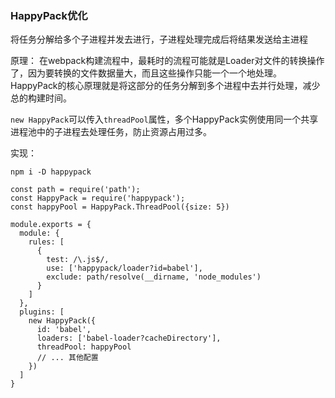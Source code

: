 ### HappyPack优化

将任务分解给多个子进程并发去进行，子进程处理完成后将结果发送给主进程

原理：
在webpack构建流程中，最耗时的流程可能就是Loader对文件的转换操作了，因为要转换的文件数据量大，而且这些操作只能一个一个地处理。
HappyPack的核心原理就是将这部分的任务分解到多个进程中去并行处理，减少总的构建时间。

`new HappyPack`可以传入`threadPool`属性，多个HappyPack实例使用同一个共享进程池中的子进程去处理任务，防止资源占用过多。

实现：

```
npm i -D happypack
```

```
const path = require('path');
const HappyPack = require('happypack');
const happyPool = HappyPack.ThreadPool({size: 5})

module.exports = {
  module: {
    rules: [
      {
        test: /\.js$/,
        use: ['happypack/loader?id=babel'],
        exclude: path/resolve(__dirname, 'node_modules')
      }
    ]
  },
  plugins: [
    new HappyPack({
      id: 'babel',
      loaders: ['babel-loader?cacheDirectory'],
      threadPool: happyPool
      // ... 其他配置
    })
  ]
}

```


